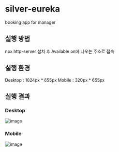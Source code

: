 # silver-eureka

booking app for manager

## 실행 방법
npx http-server 설치 후 Available on에 나오는 주소로 접속

## 실행 환경 
Desktop : 1024px * 655px
Mobile : 320px * 655px

## 실행 결과
### Desktop
![image](https://user-images.githubusercontent.com/28224655/198923108-bd529259-e98a-400b-996f-bec88c23d0b5.png)

### Mobile
![image](https://user-images.githubusercontent.com/28224655/198923252-c5922eba-72cd-4c2c-a445-2d58581f2f12.png)

